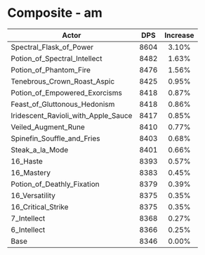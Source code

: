 # Composite - am
| Actor | DPS | Increase |
|---|:---:|:---:|
|Spectral_Flask_of_Power|8604|3.10%|
|Potion_of_Spectral_Intellect|8482|1.63%|
|Potion_of_Phantom_Fire|8476|1.56%|
|Tenebrous_Crown_Roast_Aspic|8425|0.95%|
|Potion_of_Empowered_Exorcisms|8418|0.87%|
|Feast_of_Gluttonous_Hedonism|8418|0.86%|
|Iridescent_Ravioli_with_Apple_Sauce|8417|0.85%|
|Veiled_Augment_Rune|8410|0.77%|
|Spinefin_Souffle_and_Fries|8403|0.68%|
|Steak_a_la_Mode|8401|0.66%|
|16_Haste|8393|0.57%|
|16_Mastery|8383|0.45%|
|Potion_of_Deathly_Fixation|8379|0.39%|
|16_Versatility|8375|0.35%|
|16_Critical_Strike|8375|0.35%|
|7_Intellect|8368|0.27%|
|6_Intellect|8366|0.25%|
|Base|8346|0.00%|
